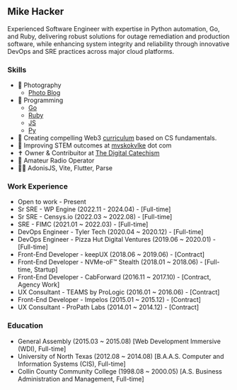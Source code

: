 ## Mike Hacker

Experienced Software Engineer with expertise in Python automation, Go, and Ruby, delivering robust solutions for outage remediation and production software, while enhancing system integrity and reliability through innovative DevOps and SRE practices across major cloud platforms.

### Skills
- 💾 Photography
    - [Photo Blog](https://photo-blog-b4gzpejuj-bfsio-projects.vercel.app/grid)
- 💾 Programming
    - [Go](https://github.com/mhackersu/mastering-go)
    - [Ruby](https://github.com/mhackersu/mastering-ruby)
    - [JS](https://github.com/fostercs/JS101)
    - [Py](https://github.com/fostercs/PY101)
- 🌱 Creating compelling Web3 [curriculum](https://fostercs.github.io) based on CS fundamentals.
- 🔭 Improving STEM outcomes at [mvskokvlke](https://www.mvskokvlke.com) dot com
- ✝️ Owner & Contribuitor at [The Digital Catechism](https://thedigitalcatechism.com)
- 📡 Amateur Radio Operator
- 👨‍💻 AdonisJS, Vite, Flutter, Parse

### Work Experience
- Open to work - Present
- Sr SRE - WP Engine (2022.11 - 2024.04) - [Full-time]
- Sr SRE - Censys.io (2022.03 ~ 2022.08) - [Full-time]
- SRE - FIMC (2021.01 ~ 2022.03) - [Full-time]
- DevOps Engineer - Tyler Tech (2020.04 ~ 2020.12) - [Full-time]
- DevOps Engineer - Pizza Hut Digital Ventures (2019.06 ~ 2020.01) - [Full-time]
- Front-End Developer - keepUX (2018.06 ~ 2019.06) - [Contract]
- Front-End Developer - NVMe-oF™ Stealth (2018.01 ~ 2018.06) - [Full-time, Startup]
- Front-End Developer - CabForward (2016.11 ~ 2017.10) - [Contract, Agency Work]
- UX Consultant - TEAMS by ProLogic (2016.01 ~ 2016.06) - [Contract]
- Front-End Developer - Impelos (2015.01 ~ 2015.12) - [Contract]
- UX Consultant - ProPath Labs (2014.01 ~ 2014.12) - [Contract]
    
### Education
- General Assembly (2015.03 ~ 2015.08) [Web Development Immersive (WDI), Full-time]
- University of North Texas (2012.08 ~ 2014.08) [B.A.A.S. Computer and Information Systems (CIS), Full-time]
- Collin County Community College (1998.08 ~ 2000.05) [A.S. Business Administration and Management, Full-time]

<!--
**mhackersu/mhackersu** is a ✨ _special_ ✨ repository because its `README.md` (this file) appears on your GitHub profile.

Here are some ideas to get you started:

- 🔭 I’m currently working on ...
- 🌱 I’m currently learning ...
- 👯 I’m looking to collaborate on ...
- 🤔 I’m looking for help with ...
- 💬 Ask me about ...
- 📫 How to reach me: ...
- 😄 Pronouns: ...
- ⚡ Fun fact: ...

### 🧡 🩵 DevOps Leader, DevX Advocate, DEI Champion 🧡 🩵

### About me
[Banana For Scale Portfolio Website](https://bfsio.net)
[Mvskokvlke Blog](https://mvskokvlke.com/)

#### Code

✅ Writing idempotent and idomatic code in Golang
✅ Rapidly-producing Python code to remediate SEVs in production
✅ Learning about formal OOP with production code in Ruby
✅ Learning about programming in JS

#### Personal

✅ Experimenting with CloudFlare Workers and Pages
✅ Using Next.js and Vercel in personal projects

#### I think these things are cool

✅ Bit Baloon
✅ Function Apps

<img src="go-with-C-book.svg" alt="go-with-C-book" width="125"/>
-->



